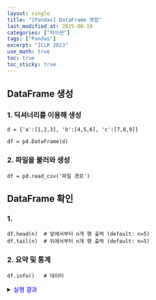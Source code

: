 ```yaml
---
layout: single
title: "[Pandas] DataFrame 병합"
last_modified_at: 2025-08-19
categories: ["파이썬"]
tags: ["Pandas"]
excerpt: "ICLR 2023"
use_math: true
toc: true
toc_sticky: true
---
```


## DataFrame 생성

### 1. 딕셔너리를 이용해 생성

```
d = {'a':[1,2,3], 'b':[4,5,6], 'c':[7,8,9]}

df = pd.DataFrame(d)
```

### 2. 파일을 불러와 생성

```
df = pd.read_csv('파일 경로')
```

## DataFrame 확인

### 1. 

```
df.head(n)  # 앞에서부터 n개 행 출력 (default: n=5)
df.tail(n)  # 뒤에서부터 n개 행 출력 (default: n=5)
```

### 2. 요약 및 통계

```
df.info()   # 데이터
```

<details>
<summary><font color='blue'>실행 결과</font></summary>
<div markdown="1">

```
<class 'pandas.core.frame.DataFrame'>
RangeIndex: 8228 entries, 0 to 8227
Data columns (total 11 columns):
 #   Column       Non-Null Count  Dtype  
---  ------       --------------  -----  
 0   Unnamed: 0   8228 non-null   int64  
 1   class        8228 non-null   object 
 2   sex          8228 non-null   object 
 3   age          8228 non-null   float64
 4   service      8228 non-null   int64  
 5   stop         8228 non-null   object 
 6   npay         8228 non-null   object 
 7   avg_bill     8228 non-null   float64
 8   A_bill       8228 non-null   float64
 9   B_bill       8228 non-null   float64
 10  termination  8228 non-null   object 
dtypes: float64(4), int64(2), object(5)
memory usage: 707.2+ KB
```

RangeIndex    : Index의 개수와 범위
Non-Null Count: 각 column에서 결측치가 아닌 값의 개수
Dtype         : 각 column의 데이터 타입

</div>
</details>

